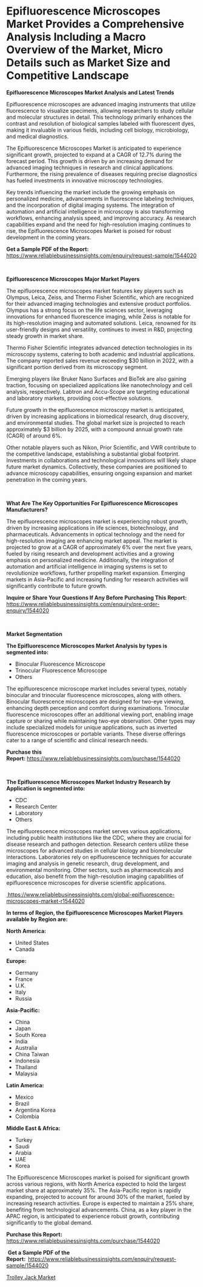 <p><h1>Epifluorescence Microscopes Market Provides a Comprehensive Analysis Including a Macro Overview of the Market, Micro Details such as Market Size and Competitive Landscape</h1></p><p><strong>Epifluorescence Microscopes Market Analysis and Latest Trends</strong></p>
<p><p>Epifluorescence microscopes are advanced imaging instruments that utilize fluorescence to visualize specimens, allowing researchers to study cellular and molecular structures in detail. This technology primarily enhances the contrast and resolution of biological samples labeled with fluorescent dyes, making it invaluable in various fields, including cell biology, microbiology, and medical diagnostics.</p><p>The Epifluorescence Microscopes Market is anticipated to experience significant growth, projected to expand at a CAGR of 12.7% during the forecast period. This growth is driven by an increasing demand for advanced imaging techniques in research and clinical applications. Furthermore, the rising prevalence of diseases requiring precise diagnostics has fueled investments in innovative microscopy technologies.</p><p>Key trends influencing the market include the growing emphasis on personalized medicine, advancements in fluorescence labeling techniques, and the incorporation of digital imaging systems. The integration of automation and artificial intelligence in microscopy is also transforming workflows, enhancing analysis speed, and improving accuracy. As research capabilities expand and the need for high-resolution imaging continues to rise, the Epifluorescence Microscopes Market is poised for robust development in the coming years.</p></p>
<p><strong>Get a Sample PDF of the Report:&nbsp;</strong> <a href="https://www.reliablebusinessinsights.com/enquiry/request-sample/1544020?utm_campaign=2248&utm_medium=2&utm_source=Github&utm_content=ia&utm_term=08042025&utm_id=epifluorescence-microscopes">https://www.reliablebusinessinsights.com/enquiry/request-sample/1544020</a></p>
<p>&nbsp;</p>
<p><strong>Epifluorescence Microscopes Major Market Players</strong></p>
<p><p>The epifluorescence microscopes market features key players such as Olympus, Leica, Zeiss, and Thermo Fisher Scientific, which are recognized for their advanced imaging technologies and extensive product portfolios. Olympus has a strong focus on the life sciences sector, leveraging innovations for enhanced fluorescence imaging, while Zeiss is notable for its high-resolution imaging and automated solutions. Leica, renowned for its user-friendly designs and versatility, continues to invest in R&D, projecting steady growth in market share.</p><p>Thermo Fisher Scientific integrates advanced detection technologies in its microscopy systems, catering to both academic and industrial applications. The company reported sales revenue exceeding $30 billion in 2022, with a significant portion derived from its microscopy segment.</p><p>Emerging players like Bruker Nano Surfaces and BioTek are also gaining traction, focusing on specialized applications like nanotechnology and cell analysis, respectively. Labtron and Accu-Scope are targeting educational and laboratory markets, providing cost-effective solutions.</p><p>Future growth in the epifluorescence microscopy market is anticipated, driven by increasing applications in biomedical research, drug discovery, and environmental studies. The global market size is projected to reach approximately $3 billion by 2025, with a compound annual growth rate (CAGR) of around 6%.</p><p>Other notable players such as Nikon, Prior Scientific, and VWR contribute to the competitive landscape, establishing a substantial global footprint. Investments in collaborations and technological innovations will likely shape future market dynamics. Collectively, these companies are positioned to advance microscopy capabilities, ensuring ongoing expansion and market penetration in the coming years.</p></p>
<p>&nbsp;</p>
<p><strong>What Are The Key Opportunities For Epifluorescence Microscopes Manufacturers?</strong></p>
<p><p>The epifluorescence microscopes market is experiencing robust growth, driven by increasing applications in life sciences, biotechnology, and pharmaceuticals. Advancements in optical technology and the need for high-resolution imaging are enhancing market appeal. The market is projected to grow at a CAGR of approximately 6% over the next five years, fueled by rising research and development activities and a growing emphasis on personalized medicine. Additionally, the integration of automation and artificial intelligence in imaging systems is set to revolutionize workflows, further propelling market expansion. Emerging markets in Asia-Pacific and increasing funding for research activities will significantly contribute to future growth.</p></p>
<p><strong>Inquire or Share Your Questions If Any Before Purchasing This Report:</strong> <a href="https://www.reliablebusinessinsights.com/enquiry/pre-order-enquiry/1544020?utm_campaign=2248&utm_medium=2&utm_source=Github&utm_content=ia&utm_term=08042025&utm_id=epifluorescence-microscopes">https://www.reliablebusinessinsights.com/enquiry/pre-order-enquiry/1544020</a></p>
<p>&nbsp;</p>
<p><strong>Market Segmentation</strong></p>
<p><strong>The Epifluorescence Microscopes Market Analysis by types is segmented into:</strong></p>
<p><ul><li>Binocular Fluorescence Microscope</li><li>Trinocular Fluorescence Microscope</li><li>Others</li></ul></p>
<p><p>The epifluorescence microscope market includes several types, notably binocular and trinocular fluorescence microscopes, along with others. Binocular fluorescence microscopes are designed for two-eye viewing, enhancing depth perception and comfort during examinations. Trinocular fluorescence microscopes offer an additional viewing port, enabling image capture or sharing while maintaining two-eye observation. Other types may include specialized models for unique applications, such as inverted fluorescence microscopes or portable variants. These diverse offerings cater to a range of scientific and clinical research needs.</p></p>
<p><strong>Purchase this Report:&nbsp;</strong><a href="https://www.reliablebusinessinsights.com/purchase/1544020?utm_campaign=2248&utm_medium=2&utm_source=Github&utm_content=ia&utm_term=08042025&utm_id=epifluorescence-microscopes">https://www.reliablebusinessinsights.com/purchase/1544020</a></p>
<p>&nbsp;</p>
<p><strong>The Epifluorescence Microscopes Market Industry Research by Application is segmented into:</strong></p>
<p><ul><li>CDC</li><li>Research Center</li><li>Laboratory</li><li>Others</li></ul></p>
<p><p>The epifluorescence microscopes market serves various applications, including public health institutions like the CDC, where they are crucial for disease research and pathogen detection. Research centers utilize these microscopes for advanced studies in cellular biology and biomolecular interactions. Laboratories rely on epifluorescence techniques for accurate imaging and analysis in genetic research, drug development, and environmental monitoring. Other sectors, such as pharmaceuticals and education, also benefit from the high-resolution imaging capabilities of epifluorescence microscopes for diverse scientific applications.</p></p>
<p><a href="https://www.reliablebusinessinsights.com/global-epifluorescence-microscopes-market-r1544020?utm_campaign=2248&utm_medium=2&utm_source=Github&utm_content=ia&utm_term=08042025&utm_id=epifluorescence-microscopes">&nbsp;https://www.reliablebusinessinsights.com/global-epifluorescence-microscopes-market-r1544020</a></p>
<p><strong>In terms of Region, the Epifluorescence Microscopes Market Players available by Region are:</strong></p>
<p>
    <p> <strong> North America: </strong>
        <ul>
            <li>United States</li>
            <li>Canada</li>
        </ul>
        </p> 
    <p> <strong> Europe: </strong>
        <ul>
            <li>Germany</li>
            <li>France</li>
            <li>U.K.</li>
            <li>Italy</li>
            <li>Russia</li>
        </ul>
        </p> 
    <p> <strong> Asia-Pacific: </strong>
        <ul>
            <li>China</li>
            <li>Japan</li>
            <li>South Korea</li>
            <li>India</li>
            <li>Australia</li>
            <li>China Taiwan</li>
            <li>Indonesia</li>
            <li>Thailand</li>
            <li>Malaysia</li>
        </ul>
        </p> 
    <p> <strong> Latin America: </strong>
        <ul>
            <li>Mexico</li>
            <li>Brazil</li>
            <li>Argentina Korea</li>
            <li>Colombia</li>
        </ul>
        </p> 
    <p> <strong> Middle East & Africa: </strong>
        <ul>
            <li>Turkey</li>
            <li>Saudi</li>
            <li>Arabia</li>
            <li>UAE</li>
            <li>Korea</li>
        </ul>
    </p>
    </p>
<p><p>The Epifluorescence Microscopes market is poised for significant growth across various regions, with North America expected to hold the largest market share at approximately 35%. The Asia-Pacific region is rapidly expanding, projected to account for around 30% of the market, fueled by increasing research activities. Europe is expected to maintain a 25% share, benefiting from technological advancements. China, as a key player in the APAC region, is anticipated to experience robust growth, contributing significantly to the global demand.</p></p>
<p><strong>Purchase this Report: </strong><a href="https://www.reliablebusinessinsights.com/purchase/1544020?utm_campaign=2248&utm_medium=2&utm_source=Github&utm_content=ia&utm_term=08042025&utm_id=epifluorescence-microscopes">https://www.reliablebusinessinsights.com/purchase/1544020</a></p>
<p>&nbsp;<strong>Get a Sample PDF of the Report:&nbsp;&nbsp;</strong><a href="https://www.reliablebusinessinsights.com/enquiry/request-sample/1544020?utm_campaign=2248&utm_medium=2&utm_source=Github&utm_content=ia&utm_term=08042025&utm_id=epifluorescence-microscopes">https://www.reliablebusinessinsights.com/enquiry/request-sample/1544020</a></p>
<p><strong></strong></p>
<p><p><a href="https://github.com/oshodikurc/Market-Research-Report-List-1/blob/main/trolley-jack-market.md?utm_campaign=2248&utm_medium=2&utm_source=Github&utm_content=ia&utm_term=08042025&utm_id=epifluorescence-microscopes">Trolley Jack Market</a></p></p>